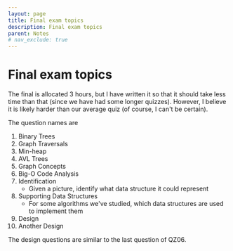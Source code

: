 ```yaml
---
layout: page
title: Final exam topics
description: Final exam topics
parent: Notes
# nav_exclude: true
---
```


# Final exam topics

The final is allocated 3 hours, but I have written it so that it should take less time than that (since we have had some longer quizzes). However, I believe it is likely harder than our average quiz (of course, I can't be certain).

The question names are

1. Binary Trees
2. Graph Traversals
3. Min-heap
4. AVL Trees
5. Graph Concepts
6. Big-O Code Analysis
7. Identification
    - Given a picture, identify what data structure it could represent
8. Supporting Data Structures
    - For some algorithms we've studied, which data structures are used to implement them
9. Design
10. Another Design

The design questions are similar to the last question of QZ06.
